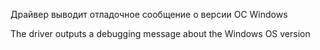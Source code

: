 Драйвер выводит отладочное сообщение о версии ОС Windows

The driver outputs a debugging message about the Windows OS version
